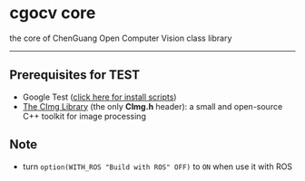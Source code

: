 # cgocv core

the core of ChenGuang Open Computer Vision class library

----

## Prerequisites for TEST

* Google Test ([click here for install scripts](https://gist.github.com/chenguang055/edd0f8a96b9b6126afc0759beb716acd))
* [The CImg Library](http://cimg.eu/) (the only **CImg.h** header): a small and open-source C++ toolkit for image processing

## Note
* turn `option(WITH_ROS "Build with ROS" OFF)` to `ON` when use it with ROS
